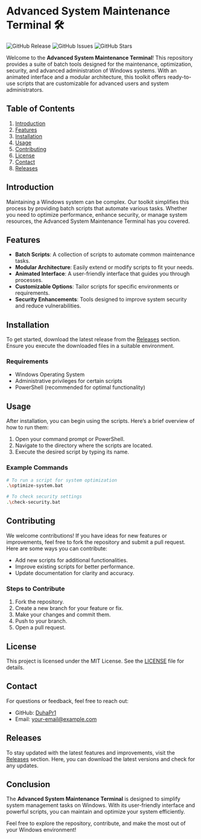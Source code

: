 # Advanced System Maintenance Terminal 🛠️

![GitHub Release](https://img.shields.io/github/release/DuhaPr1/Advanced-System-Maintenance-terminal.svg)
![GitHub Issues](https://img.shields.io/github/issues/DuhaPr1/Advanced-System-Maintenance-terminal.svg)
![GitHub Stars](https://img.shields.io/github/stars/DuhaPr1/Advanced-System-Maintenance-terminal.svg)

Welcome to the **Advanced System Maintenance Terminal**! This repository provides a suite of batch tools designed for the maintenance, optimization, security, and advanced administration of Windows systems. With an animated interface and a modular architecture, this toolkit offers ready-to-use scripts that are customizable for advanced users and system administrators.

## Table of Contents

1. [Introduction](#introduction)
2. [Features](#features)
3. [Installation](#installation)
4. [Usage](#usage)
5. [Contributing](#contributing)
6. [License](#license)
7. [Contact](#contact)
8. [Releases](#releases)

## Introduction

Maintaining a Windows system can be complex. Our toolkit simplifies this process by providing batch scripts that automate various tasks. Whether you need to optimize performance, enhance security, or manage system resources, the Advanced System Maintenance Terminal has you covered.

## Features

- **Batch Scripts**: A collection of scripts to automate common maintenance tasks.
- **Modular Architecture**: Easily extend or modify scripts to fit your needs.
- **Animated Interface**: A user-friendly interface that guides you through processes.
- **Customizable Options**: Tailor scripts for specific environments or requirements.
- **Security Enhancements**: Tools designed to improve system security and reduce vulnerabilities.

## Installation

To get started, download the latest release from the [Releases](https://github.com/DuhaPr1/Advanced-System-Maintenance-terminal/releases) section. Ensure you execute the downloaded files in a suitable environment.

### Requirements

- Windows Operating System
- Administrative privileges for certain scripts
- PowerShell (recommended for optimal functionality)

## Usage

After installation, you can begin using the scripts. Here’s a brief overview of how to run them:

1. Open your command prompt or PowerShell.
2. Navigate to the directory where the scripts are located.
3. Execute the desired script by typing its name.

### Example Commands

```bash
# To run a script for system optimization
.\optimize-system.bat

# To check security settings
.\check-security.bat
```

## Contributing

We welcome contributions! If you have ideas for new features or improvements, feel free to fork the repository and submit a pull request. Here are some ways you can contribute:

- Add new scripts for additional functionalities.
- Improve existing scripts for better performance.
- Update documentation for clarity and accuracy.

### Steps to Contribute

1. Fork the repository.
2. Create a new branch for your feature or fix.
3. Make your changes and commit them.
4. Push to your branch.
5. Open a pull request.

## License

This project is licensed under the MIT License. See the [LICENSE](LICENSE) file for details.

## Contact

For questions or feedback, feel free to reach out:

- GitHub: [DuhaPr1](https://github.com/DuhaPr1)
- Email: [your-email@example.com](mailto:your-email@example.com)

## Releases

To stay updated with the latest features and improvements, visit the [Releases](https://github.com/DuhaPr1/Advanced-System-Maintenance-terminal/releases) section. Here, you can download the latest versions and check for any updates.

## Conclusion

The **Advanced System Maintenance Terminal** is designed to simplify system management tasks on Windows. With its user-friendly interface and powerful scripts, you can maintain and optimize your system efficiently. 

Feel free to explore the repository, contribute, and make the most out of your Windows environment!